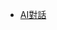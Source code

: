
* [AI對話](https://aistudio.google.com/app/prompts?state=%7B%22ids%22:%5B%221pY8y6ZN6-8eNvKZVqecLgJhPzQnec2vp%22%5D,%22action%22:%22open%22,%22userId%22:%22111605452542833299008%22,%22resourceKeys%22:%7B%7D%7D&usp=sharing)

